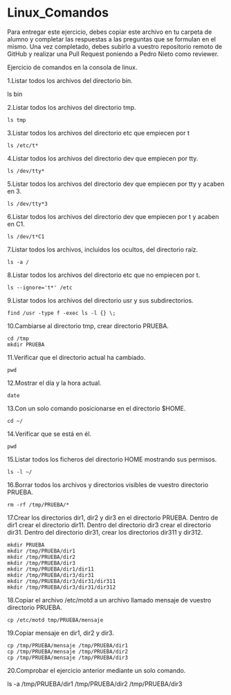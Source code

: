 # Linux_Comandos

Para entregar este ejercicio, debes copiar este archivo en tu carpeta de alumno y completar las respuestas a las preguntas que se formulan en el mismo.
Una vez completado, debes subirlo a vuestro repositorio remoto de GitHub y realizar una Pull Request poniendo a Pedro Nieto como reviewer.


Ejercicio de comandos en la consola de linux.

  1.Listar todos los archivos del directorio bin.
    
  ls bin   
    
  2.Listar todos los archivos del directorio tmp.
   
    ls tmp
    
  3.Listar todos los archivos del directorio etc que empiecen por t 
    
    ls /etc/t*
  
  4.Listar todos los archivos del directorio dev que empiecen por tty.
    
    ls /dev/tty*
    
  5.Listar todos los archivos del directorio dev que empiecen por tty y acaben en 3.
    
    ls /dev/tty*3
    
  6.Listar todos los archivos del directorio dev que empiecen por t y acaben en C1.
    
    ls /dev/t*C1

  7.Listar todos los archivos, incluidos los ocultos, del directorio raíz.
    
    ls -a /
    
  8.Listar todos los archivos del directorio etc que no empiecen por t.
    
    ls --ignore='t*' /etc

  9.Listar todos los archivos del directorio usr y sus subdirectorios.
    
    find /usr -type f -exec ls -l {} \;

  10.Cambiarse al directorio tmp, crear directorio PRUEBA.

    cd /tmp
    mkdir PRUEBA 

  11.Verificar que el directorio actual ha cambiado.
    
    pwd

  12.Mostrar el día y la hora actual.
    
    date

  13.Con un solo comando posicionarse en el directorio $HOME.
    
    cd ~/
 
  14.Verificar que se está en él.
    
    pwd

  15.Listar todos los ficheros del directorio HOME mostrando sus permisos.
    
    ls -l ~/

  16.Borrar todos los archivos y directorios visibles de vuestro directorio PRUEBA.
    
    rm -rf /tmp/PRUEBA/*

  17.Crear los directorios dir1, dir2 y dir3 en el directorio PRUEBA. Dentro de dir1 crear el directorio dir11. Dentro del directorio 
  dir3 crear el directorio dir31. Dentro del directorio dir31, crear los directorios dir311 y dir312.
    
    mkdir PRUEBA
    mkdir /tmp/PRUEBA/dir1
    mkdir /tmp/PRUEBA/dir2
    mkdir /tmp/PRUEBA/dir3
    mkdir /tmp/PRUEBA/dir1/dir11
    mkdir /tmp/PRUEBA/dir3/dir31
    mkdir /tmp/PRUEBA/dir3/dir31/dir311
    mkdir /tmp/PRUEBA/dir3/dir31/dir312
    
  18.Copiar el archivo /etc/motd a un archivo llamado mensaje de vuestro directorio PRUEBA.

    cp /etc/motd tmp/PRUEBA/mensaje

  19.Copiar mensaje en dir1, dir2 y dir3.
    
    cp /tmp/PRUEBA/mensaje /tmp/PRUEBA/dir1
    cp /tmp/PRUEBA/mensaje /tmp/PRUEBA/dir2
    cp /tmp/PRUEBA/mensaje /tmp/PRUEBA/dir3
    
  20.Comprobar el ejercicio anterior mediante un solo comando.

  ls -a /tmp/PRUEBA/dir1 /tmp/PRUEBA/dir2 /tmp/PRUEBA/dir3
    

    
   
